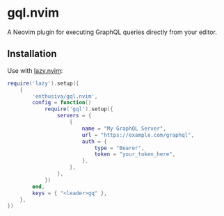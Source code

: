 # gql.nvim

A Neovim plugin for executing GraphQL queries directly from your editor.

## Installation

Use with [lazy.nvim](https://github.com/folke/lazy.nvim):

```lua
require('lazy').setup({
    {
        'enthusiva/gql.nvim',
        config = function()
            require('gql').setup({
                servers = {
                    {
                        name = "My GraphQL Server",
                        url = "https://example.com/graphql",
                        auth = {
                            type = "Bearer",
                            token = "your_token_here",
                        },
                    },
                },
            })
        end,
        keys = { "<leader>gq" },
    },
})
```
